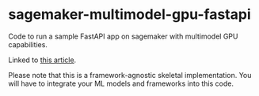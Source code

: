 # sagemaker-multimodel-gpu-fastapi
Code to run a sample FastAPI app on sagemaker with multimodel GPU capabilities.

Linked to [this article](https://medium.com/azmed/deploying-multiple-gpu-ml-models-on-aws-sagemaker-with-fastapi-14e4de7ac693).

Please note that this is a framework-agnostic skeletal implementation. You will have to integrate your ML models and frameworks into this code.